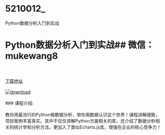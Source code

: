 # 5210012_
Python数据分析入门到实战
# Python数据分析入门到实战## 微信：mukewang8
<br/></br>[下载地址](http://www.36tz.cn/article/5210012 "下载地址")
<br/></br>[![download](http://36tz.cn/muke_img/2020_01_1-61-300x178.png "下载地址")](http://www.36tz.cn/article/5210012 "下载地址")
<br/></br>### 课程介绍:<br/></br>教你用最流行的Python做数据分析，带你用数据认识这个世界！课程讲解细致，项目案例丰富真实。其中不仅仅讲解Python方面相关的库，还介绍了数据分析相关的统计学和分析方法，更加入了类似Echarts.js库，增强在企业的核心竞争力！


